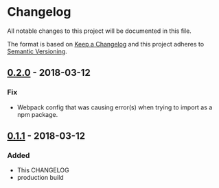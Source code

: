 # Changelog
All notable changes to this project will be documented in this file.

The format is based on [Keep a Changelog](http://keepachangelog.com/en/1.0.0/)
and this project adheres to [Semantic Versioning](http://semver.org/spec/v2.0.0.html).

## [0.2.0] - 2018-03-12
### Fix
- Webpack config that was causing error(s) when trying to import as a npm package.

## [0.1.1] - 2018-03-12
### Added
- This CHANGELOG
- production build

[0.2.0]: https://github.com/factor1/react-card-flipper/compare/v0.1.1...v0.2.0
[0.1.1]: https://github.com/factor1/react-card-flipper/compare/v0.1.0...v0.1.1
